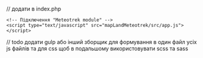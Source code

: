 // додати в index.php

	<!-- Підключення "Meteotrek module" -->
	<script type="text/javascript" src="mapLandMeteotrek/src/app.js"></script>

// todo додати gulp або інший зборщик для формування в один файл усіх js файлів та для css щоб в подальшому використовувати scss та sass
